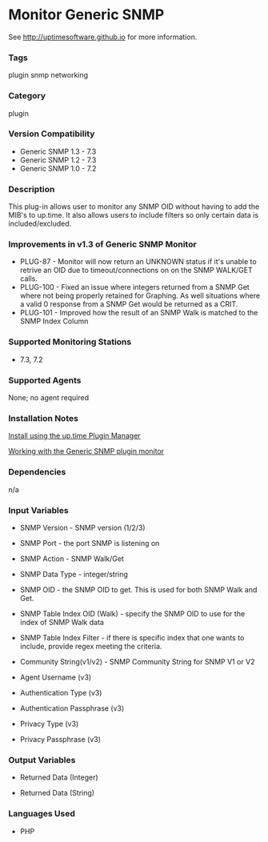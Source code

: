 # Monitor Generic SNMP

See http://uptimesoftware.github.io for more information.

### Tags 
 plugin   snmp   networking  

### Category

plugin

### Version Compatibility

* Generic SNMP 1.3 - 7.3
* Generic SNMP 1.2 - 7.3  
* Generic SNMP 1.0 - 7.2
  


### Description
This plug-in allows user to monitor any SNMP OID without having to add the MIB's to up.time. It also allows users to include filters so only certain data is included/excluded.


### Improvements in v1.3 of Generic SNMP Monitor

* PLUG-87 - Monitor will now return an UNKNOWN status if it's unable to retrive an OID due to timeout/connections on on the SNMP WALK/GET calls.
* PLUG-100 - Fixed an issue where integers returned from a SNMP Get where not being properly retained for Graphing. As well situations where a valid 0 response from a SNMP Get would be returned as a CRIT.
* PLUG-101 - Improved how the result of an SNMP Walk is matched to the SNMP Index Column



### Supported Monitoring Stations

* 7.3, 7.2

### Supported Agents
None; no agent required

### Installation Notes
<p><a href="https://github.com/uptimesoftware/uptime-plugin-manager">Install using the up.time Plugin Manager</a></p>
<p><a href="http://docs.uptimesoftware.com/display/KB/Working+with+the+Generic+SNMP+plugin+monitor">Working with the Generic SNMP plugin monitor</a></p>


### Dependencies
<p>n/a</p>


### Input Variables

* SNMP Version - SNMP version (1/2/3)

* SNMP Port - the port SNMP is listening on

* SNMP Action - SNMP Walk/Get

* SNMP Data Type - integer/string

* SNMP OID - the SNMP OID to get. This is used for both SNMP Walk and Get.

* SNMP Table Index OID (Walk) - specify the SNMP OID to use for the index of SNMP Walk data

* SNMP Table Index Filter - if there is specific index that one wants to include, provide regex meeting the criteria.

* Community String(v1/v2) - SNMP Community String for SNMP V1 or V2

* Agent Username (v3)

* Authentication Type (v3)

* Authentication Passphrase (v3)

* Privacy Type (v3)

* Privacy Passphrase (v3)


### Output Variables


* Returned Data (Integer)

* Returned Data (String)


### Languages Used

* PHP


